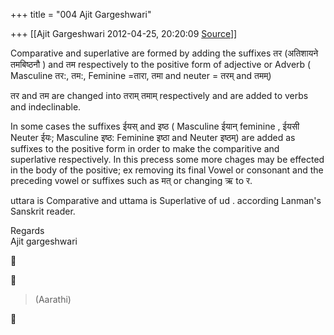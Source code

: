 +++
title = "004 Ajit Gargeshwari"

+++
[[Ajit Gargeshwari	2012-04-25, 20:20:09 [Source](https://groups.google.com/g/samskrita/c/FD0j7meEi7k)]]



Comparative and superlative are formed by adding the suffixes तर (अतिशायने तमबिष्ठनौ ) and तम respectively to the positive form of adjective or Adverb ( Masculine तर:, तम:, Feminine =तारा, तमा and neuter = तरम् and तमम्)  
  
तर and तम are changed into तराम्  तमाम् respectively and are added to verbs and indeclinable.  
  
In some cases the suffixes ईयस् and इष्ठ ( Masculine ईयान् feminine , ईयसी Neuter ईयः; Masculine इष्ठ: Feminine इष्ठा and Neuter इष्ठम्) are added as suffixes to the positive form in order to make the comparitive and superlative respectively. In this precess some more chages may be effected in the body of the positive; ex removing its final Vowel or consonant and the preceding vowel or suffixes such as मत् or changing ऋ to र.  
  
uttara is Comparative and uttama is Superlative of ud . according Lanman's Sanskrit reader.  
  
Regards  
Ajit gargeshwari  
  
  
  
  
  





> (Aarathi)  
>   




